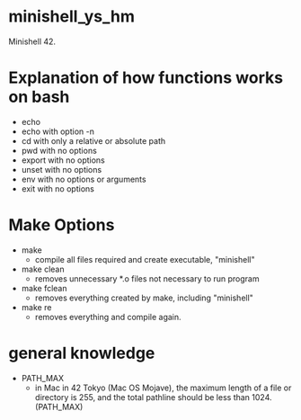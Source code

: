 # minishell_ys_hm
Minishell 42.

# Explanation of how functions works on bash
- echo
- echo with option -n
-  cd with only a relative or absolute path
-  pwd with no options
-  export with no options
-  unset with no options
-  env with no options or arguments
-  exit with no options

# Make Options
- make
	-	compile all files required and create executable, "minishell"
- make clean
	-	removes unnecessary *.o files not necessary to run program
- make fclean
	-	removes everything created by make, including "minishell"
- make re
	-	removes everything and compile again.

# general knowledge
- PATH_MAX
	-	in Mac in 42 Tokyo (Mac OS Mojave), the maximum length of a file or directory is 255, and the total pathline should be less than 1024.(PATH_MAX)

